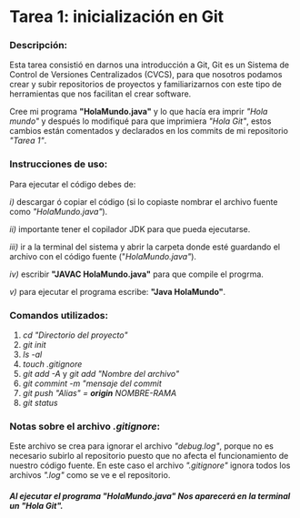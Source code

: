 # Tarea 1: inicialización en Git

### **Descripción:**

Esta tarea consistió en darnos una introducción a Git, Git  es un Sistema de Control de Versiones Centralizados (CVCS), para que nosotros podamos crear y subir repositorios de proyectos y familiarizarnos con este tipo de herramientas que nos facilitan el crear software.

Cree mi programa **"HolaMundo.java"** y lo que hacía era imprir *"Hola mundo"* y después lo modifiqué para que imprimiera *"Hola Git"*, estos cambios están comentados y declarados en los commits de mi repositorio *"Tarea 1"*.

### **Instrucciones de uso:**

Para ejecutar el código debes de:

 *i)* descargar ó copiar el código (si lo copiaste nombrar el archivo fuente como *"HolaMundo.java"*).
 
 *ii)* importante tener el copilador JDK para que pueda ejecutarse.

 *iii)* ir a la terminal del sistema y abrir la carpeta donde esté guardando el archivo con el código fuente ("*HolaMundo.java"*).

 *iv)* escribir **"JAVAC HolaMundo.java"** para que compile el progrma.

 *v)* para ejecutar el programa escribe: **"Java HolaMundo"**.

 ### **Comandos utilizados:**

 1. *cd "Directorio del proyecto"*
 2. *git init*
 3. *ls -al*
 4. *touch .gitignore*
 5. *git add -A* y *git add "Nombre del archivo"*
 6. *git commint -m "mensaje del commit*
 7. *git push "Alias" = **origin** NOMBRE-RAMA*
 8. *git status*

 ### **Notas sobre el archivo *.gitignore*:**

 Este archivo se crea para ignorar el archivo *"debug.log"*, porque no es necesario subirlo al repositorio puesto que no afecta el funcionamiento de nuestro código fuente. En este caso el archivo *".gitignore"* ignora todos los archivos *".log"* como se ve e el repositorio.

 ##### **Al ejecutar el programa *"HolaMundo.java"* Nos aparecerá en la terminal un *"Hola Git".***

